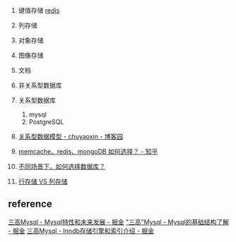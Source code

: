 1. 键值存储 [redis](redis基础.md)
2. 列存储 
3. 对象存储
4. 图像存储
5. 文档
6. 非关系型数据库
7. 关系型数据库
	1. mysql
	2. PostgreSQL




1. [关系型数据模型 - chuyaoxin - 博客园](https://www.cnblogs.com/cyx-b/p/12686575.html)
2. [memcache、redis、mongoDB 如何选择？ - 知乎](https://zhuanlan.zhihu.com/p/32940868)
3. [不同场景下，如何选择数据库？](https://mp.weixin.qq.com/s?__biz=MzU4Njc1MTU2Mw==&mid=2247484607&idx=1&sn=23eab366be9b974c21614e35e4a0c819)
4. [行存储 VS 列存储](https://mp.weixin.qq.com/s/2ihObjhmgJYXdNfxlao3fg)

## reference
[三高Mysql - Mysql特性和未来发展 - 掘金](https://juejin.cn/post/7084586748742729735)
["三高"Mysql - Mysql的基础结构了解 - 掘金](https://juejin.cn/post/7076457248888717348)
[三高Mysql - Inndb存储引擎和索引介绍 - 掘金](https://juejin.cn/post/7076809925720014862)